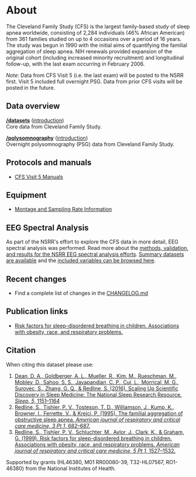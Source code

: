 # About

The Cleveland Family Study (CFS) is the largest family-based study of sleep apnea worldwide, consisting of 2,284 individuals (46% African American) from 361 families studied on up to 4 occasions over a period of 16 years. The study was begun in 1990 with the initial aims of quantifying the familial aggregation of sleep apnea. NIH renewals provided expansion of the original cohort (including increased minority recruitment) and longitudinal follow-up, with the last exam occurring in February 2006.

*Note:* Data from CFS Visit 5 (i.e. the last exam) will be posted to the NSRR first. Visit 5 included full overnight PSG. Data from prior CFS visits will be posted in the future.

## Data overview

**[/datasets](:files_path:/datasets)** ([introduction](:pages_path:/dataset-introduction.md)) <br/> Core data from Cleveland Family Study.

**[/polysomnography](:files_path:/polysomnography)** ([introduction](:pages_path:/polysomnography-introduction.md))<br/> Overnight polysomnography (PSG) data from Cleveland Family Study.

## Protocols and manuals

- [CFS Visit 5 Manuals](:pages_path:/manuals/manuals-toc.md)

## Equipment
- [Montage and Sampling Rate Information](:pages_path:/equipment/montage-and-sampling-rate-information.md)

## EEG Spectral Analysis

As part of the NSRR's effort to explore the CFS data in more detail, EEG spectral analysis was performed. Read more about the [methods, validation, and results for the NSRR EEG spectral analysis efforts](:pages_path:/eeg-spectral-analysis.md). [Summary datasets are available](:files_path:/datasets/eeg-spectral-analysis) and the [included variables can be browsed here](https://www.sleepdata.org/datasets/cfs/variables?folder=Spectral+Analysis).

## Recent changes

- Find a complete list of changes in the [CHANGELOG.md](:pages_path:/CHANGELOG.md)

## Publication links

- [Risk factors for sleep-disordered breathing in children. Associations with obesity, race, and respiratory problems.](http://www.ncbi.nlm.nih.gov/pubmed/10228121)

## Citation

When citing this dataset please use:

1. [Dean, D. A., Goldberger, A. L., Mueller, R., Kim, M., Rueschman, M., Mobley, D., Sahoo, S. S., Jayapandian, C. P., Cui, L., Morrical, M. G., Surovec, S., Zhang, G. Q., & Redline, S. (2016). Scaling Up Scientific Discovery in Sleep Medicine: The National Sleep Research Resource. *Sleep, 5,* 1151–1164](http://www.ncbi.nlm.nih.gov/pubmed/27070134)
2. [Redline, S., Tishler, P. V., Tosteson, T. D., Williamson, J., Kump, K., Browner, I., Ferrette, V., & Krejci, P. (1995). The familial aggregation of obstructive sleep apnea. *American journal of respiratory and critical care medicine, 3 Pt 1,* 682–687.](http://www.ncbi.nlm.nih.gov/pubmed/7881656)
3. [Redline, S., Tishler, P. V., Schluchter, M., Aylor, J., Clark, K., & Graham, G. (1999). Risk factors for sleep-disordered breathing in children. Associations with obesity, race, and respiratory problems. *American journal of respiratory and critical care medicine, 5 Pt 1,* 1527–1532.](http://www.ncbi.nlm.nih.gov/pubmed/10228121)

Supported by grants (HL46380, M01 RR00080-39, T32-HL07567, RO1-46380) from the National Institutes of Health.
